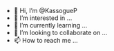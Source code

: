 - 👋 Hi, I’m @KassogueP
- 👀 I’m interested in ...
- 🌱 I’m currently learning ...
- 💞️ I’m looking to collaborate on ...
- 📫 How to reach me ...

<!---
KassogueP/KassogueP is a ✨ special ✨ repository because its `README.md` (this file) appears on your GitHub profile.
You can click the Preview link to take a look at your changes.
--->
